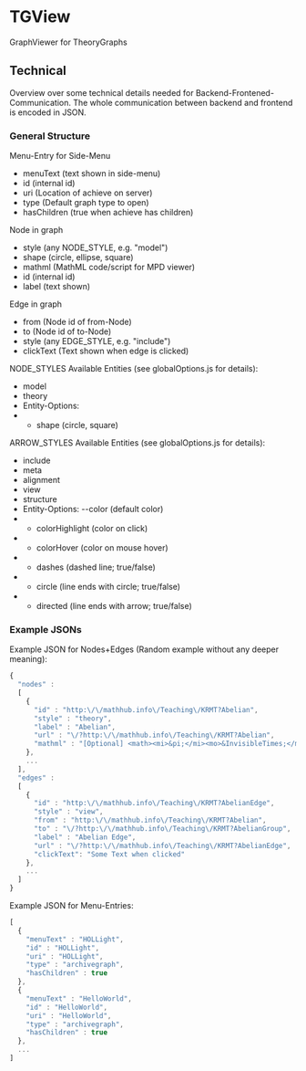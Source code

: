 # TGView
GraphViewer for TheoryGraphs

## Technical
Overview over some technical details needed for Backend-Frontened-Communication. The whole communication between backend and frontend is encoded in JSON.

### General Structure

Menu-Entry for Side-Menu
- menuText (text shown in side-menu)
- id (internal id)
- uri (Location of achieve on server)
- type (Default graph type to open)
- hasChildren (true when achieve has children)

Node in graph
- style (any NODE_STYLE, e.g. "model")
- shape (circle, ellipse, square)
- mathml (MathML code/script for MPD viewer)
- id (internal id)
- label (text shown)

Edge in graph
- from (Node id of from-Node)
- to (Node id of to-Node)
- style (any EDGE_STYLE, e.g. "include")
- clickText (Text shown when edge is clicked)

NODE_STYLES
Available Entities (see globalOptions.js for details):
- model
- theory
- Entity-Options:
- - shape (circle, square)

ARROW_STYLES
Available Entities (see globalOptions.js for details):
- include
- meta
- alignment
- view 
- structure
- Entity-Options:
--color (default color)
- - colorHighlight (color on click)
- - colorHover (color on mouse hover)
- - dashes (dashed line; true/false)
- - circle (line ends with circle; true/false)
- - directed (line ends with arrow; true/false)

### Example JSONs

Example JSON for Nodes+Edges (Random example without any deeper meaning):
```javascript
{
  "nodes" : 
  [
    {
      "id" : "http:\/\/mathhub.info\/Teaching\/KRMT?Abelian",
      "style" : "theory",
      "label" : "Abelian",
      "url" : "\/?http:\/\/mathhub.info\/Teaching\/KRMT?Abelian",
      "mathml" : "[Optional] <math><mi>&pi;</mi><mo>&InvisibleTimes;</mo><msup><mi>r</mi><mn>2</mn></msup></math>"
    },
    ...
  ],
  "edges" : 
  [
    {
      "id" : "http:\/\/mathhub.info\/Teaching\/KRMT?AbelianEdge",
      "style" : "view",
      "from" : "http:\/\/mathhub.info\/Teaching\/KRMT?Abelian",
      "to" : "\/?http:\/\/mathhub.info\/Teaching\/KRMT?AbelianGroup",
      "label" : "Abelian Edge",
      "url" : "\/?http:\/\/mathhub.info\/Teaching\/KRMT?AbelianEdge",
      "clickText": "Some Text when clicked"
    }, 
    ...
  ]
}
```

Example JSON for Menu-Entries:
```javascript
[
  {
    "menuText" : "HOLLight",
    "id" : "HOLLight",
    "uri" : "HOLLight",
    "type" : "archivegraph",
    "hasChildren" : true
  }, 
  {
    "menuText" : "HelloWorld",
    "id" : "HelloWorld",
    "uri" : "HelloWorld",
    "type" : "archivegraph",
    "hasChildren" : true
  }, 
  ...
]
```
